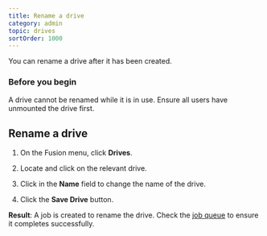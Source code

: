 ```yaml
---
title: Rename a drive
category: admin
topic: drives
sortOrder: 1000
---
```


You can rename a drive after it has been created.

### Before you begin

A drive cannot be renamed while it is in use. Ensure all users have unmounted the drive first.

## Rename a drive

1. On the Fusion menu, click **Drives**.

1. Locate and click on the relevant drive.

1. Click in the **Name** field to change the name of the drive.

1. Click the **Save Drive** button.

<p class="tip tip--result">
  <strong>Result</strong>: A job is created to rename the drive. Check the <a href="/v4/admin/about-jobs.html">job queue</a> to ensure it completes successfully.
</p>
